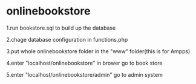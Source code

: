 # onlinebookstore
1.run bookstore.sql to build up the database

2.chage database configuration in functions.php

3.put whole onlinebookstore folder in the "www" folder(this is for Ampps)

4.enter "localhost/onlinebookstore" in brower go to book store

5.enter "localhost/onlinebookstore/admin" go to admin system
